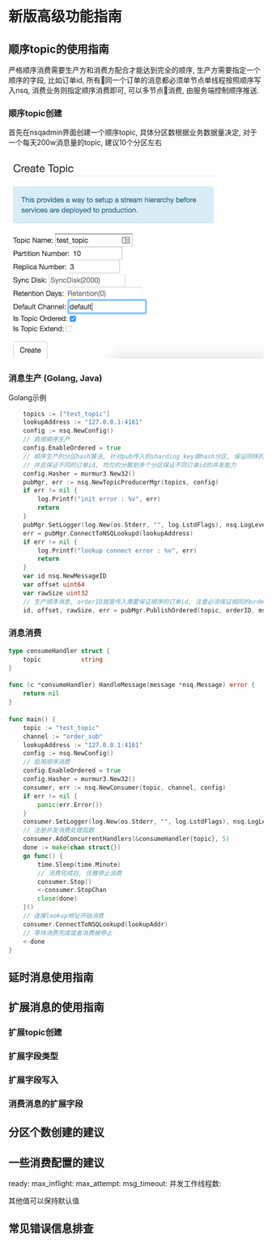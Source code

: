 # 新版高级功能指南

## 顺序topic的使用指南
严格顺序消费需要生产方和消费方配合才能达到完全的顺序, 生产方需要指定一个顺序的字段, 比如订单id, 所有同一个订单的消息都必须单节点单线程按照顺序写入nsq, 消费业务则指定顺序消费即可, 可以多节点消费, 由服务端控制顺序推送.

### 顺序topic创建
首先在nsqadmin界面创建一个顺序topic, 具体分区数根据业务数据量决定, 对于一个每天200w消息量的topic, 建议10个分区左右

![topic create](resources/ordered_topic_create.png)

### 消息生产 (Golang, Java)
Golang示例

```Go
    topics := ["test_topic"]
    lookupAddress := "127.0.0.1:4161"
    config := nsq.NewConfig()
    // 启用顺序生产
    config.EnableOrdered = true
    // 顺序生产的分区hash算法, 针对pub传入的sharding key做hash分区, 保证同样的订单id落到同一个分区保证顺序,
    // 并且保证不同的订单id, 均匀的分散到多个分区保证不同订单id的并发能力
	config.Hasher = murmur3.New32()
	pubMgr, err := nsq.NewTopicProducerMgr(topics, config)
	if err != nil {
		log.Printf("init error : %v", err)
		return
	}
	pubMgr.SetLogger(log.New(os.Stderr, "", log.LstdFlags), nsq.LogLevelInfo)
	err = pubMgr.ConnectToNSQLookupd(lookupAddress)
	if err != nil {
		log.Printf("lookup connect error : %v", err)
		return
	}
	var id nsq.NewMessageID
	var offset uint64
	var rawSize uint32
    // 生产顺序消息, orderID就是传入需要保证顺序的订单id, 注意必须保证相同的orderID不会产生并发写入
	id, offset, rawSize, err = pubMgr.PublishOrdered(topic, orderID, msg)
```

### 消息消费

```Go
type consumeHandler struct {
	topic           string
}

func (c *consumeHandler) HandleMessage(message *nsq.Message) error {
	return nil
}

func main() {
    topic := "test_topic"
    channel := "order_sub"
    lookupAddress := "127.0.0.1:4161"
    config := nsq.NewConfig()
    // 启用顺序消费
    config.EnableOrdered = true
	config.Hasher = murmur3.New32()
	consumer, err := nsq.NewConsumer(topic, channel, config)
	if err != nil {
		panic(err.Error())
	}
    consumer.SetLogger(log.New(os.Stderr, "", log.LstdFlags), nsq.LogLevelInfo)
    // 注册并发消费处理函数
	consumer.AddConcurrentHandlers(&consumeHandler{topic}, 5)
	done := make(chan struct{})
	go func() {
        time.Sleep(time.Minute)
        // 消费完成后, 优雅停止消费
		consumer.Stop()
		<-consumer.StopChan
		close(done)
    }()
    // 连接lookup地址开始消费
    consumer.ConnectToNSQLookupd(lookupAddr)
    // 等待消费完成或者消费被停止
    <-done
}
```

## 延时消息使用指南

## 扩展消息的使用指南

### 扩展topic创建
### 扩展字段类型
### 扩展字段写入
### 消费消息的扩展字段

## 分区个数创建的建议

## 一些消费配置的建议

ready:
max_inflight:
max_attempt:
msg_timeout:
并发工作线程数:

其他值可以保持默认值

## 常见错误信息排查